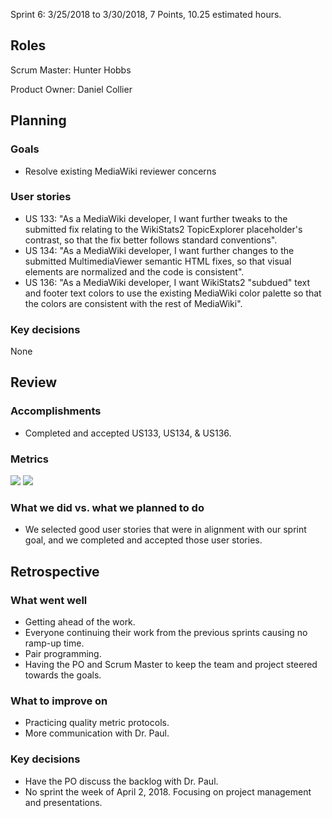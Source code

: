 Sprint 6: 3/25/2018 to 3/30/2018, 7 Points, 10.25 estimated hours.

## Roles

Scrum Master: Hunter Hobbs

Product Owner: Daniel Collier

## Planning

### Goals
- Resolve existing MediaWiki reviewer concerns

### User stories
- US 133: "As a MediaWiki developer, I want further tweaks to the submitted fix relating to the WikiStats2 TopicExplorer placeholder's contrast, so that the fix better follows standard conventions".
- US 134: "As a MediaWiki developer, I want further changes to the submitted MultimediaViewer semantic HTML fixes, so that visual elements are normalized and the code is consistent".
- US 136: "As a MediaWiki developer, I want WikiStats2 "subdued" text and footer text colors to use the existing MediaWiki color palette so that the colors are consistent with the rest of MediaWiki".

### Key decisions
None

## Review

### Accomplishments
- Completed and accepted US133, US134, & US136.

### Metrics
![](http://chickencheetos.coffee/Pictures/Sprint6_IterationBurndown.png)
![](http://chickencheetos.coffee/Pictures/Sprint6_CumulativeFlow.png)

### What we did vs. what we planned to do
- We selected good user stories that were in alignment with our sprint goal, and we completed and accepted those user stories.

## Retrospective

### What went well
- Getting ahead of the work.
- Everyone continuing their work from the previous sprints causing no ramp-up time.
- Pair programming.
- Having the PO and Scrum Master to keep the team and project steered towards the goals. 

### What to improve on
- Practicing quality metric protocols.
- More communication with Dr. Paul.

### Key decisions
- Have the PO discuss the backlog with Dr. Paul.
- No sprint the week of April 2, 2018. Focusing on project management and presentations.